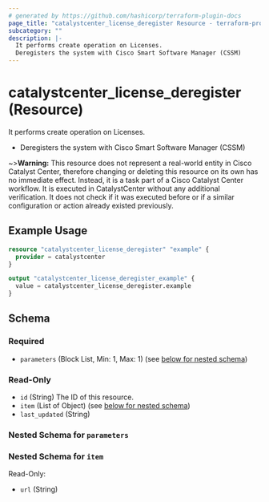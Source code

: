 ```yaml
---
# generated by https://github.com/hashicorp/terraform-plugin-docs
page_title: "catalystcenter_license_deregister Resource - terraform-provider-catalystcenter"
subcategory: ""
description: |-
  It performs create operation on Licenses.
  Deregisters the system with Cisco Smart Software Manager (CSSM)
---
```


# catalystcenter_license_deregister (Resource)

It performs create operation on Licenses.

- Deregisters the system with Cisco Smart Software Manager (CSSM)

~>**Warning:**
This resource does not represent a real-world entity in Cisco Catalyst Center, therefore changing or deleting this resource on its own has no immediate effect.
Instead, it is a task part of a Cisco Catalyst Center workflow. It is executed in CatalystCenter without any additional verification. It does not check if it was executed before or if a similar configuration or action already existed previously.

## Example Usage

```terraform
resource "catalystcenter_license_deregister" "example" {
  provider = catalystcenter
}

output "catalystcenter_license_deregister_example" {
  value = catalystcenter_license_deregister.example
}
```

<!-- schema generated by tfplugindocs -->
## Schema

### Required

- `parameters` (Block List, Min: 1, Max: 1) (see [below for nested schema](#nestedblock--parameters))

### Read-Only

- `id` (String) The ID of this resource.
- `item` (List of Object) (see [below for nested schema](#nestedatt--item))
- `last_updated` (String)

<a id="nestedblock--parameters"></a>
### Nested Schema for `parameters`


<a id="nestedatt--item"></a>
### Nested Schema for `item`

Read-Only:

- `url` (String)
